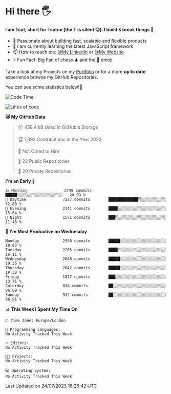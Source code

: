 # Hi there :raised_hand_with_fingers_splayed:
#### I am Tsot, short for Tsotne (the T is silent :wink:). I build & break things :space_invader:
- :telescope: Passionate about building fast, scalable and flexible products
- :seedling: I am currently learning the latest JavaScript framework 
- :mailbox: How to reach me: [@My LinkedIn](https://www.linkedin.com/in/tsotne-gvadzabia/) or [@My Website](https://tsotne.co.uk/contact)
- :zap: Fun Fact: Big Fan of chess ♟ and the 👾 emoji

Take a look at my Projects on my [Portfolio](https://tsotne.co.uk/) or for a more **up to date** experience browse my GitHub Repositories.

You can see some statistics below!:space_invader:
<!--START_SECTION:waka-->
![Code Time](http://img.shields.io/badge/Code%20Time-761%20hrs%202%20mins-blue)

![Lines of code](https://img.shields.io/badge/From%20Hello%20World%20I%27ve%20Written-6.7%20million%20lines%20of%20code-blue)

**🐱 My GitHub Data** 

> 📦 458.4 kB Used in GitHub's Storage 
 > 
> 🏆 1,392 Contributions in the Year 2023
 > 
> 🚫 Not Opted to Hire
 > 
> 📜 22 Public Repositories 
 > 
> 🔑 20 Private Repositories 
 > 
**I'm an Early 🐤** 

```text
🌞 Morning                2749 commits        █████░░░░░░░░░░░░░░░░░░░░   20.08 % 
🌆 Daytime                7227 commits        █████████████░░░░░░░░░░░░   52.80 % 
🌃 Evening                2141 commits        ████░░░░░░░░░░░░░░░░░░░░░   15.64 % 
🌙 Night                  1571 commits        ███░░░░░░░░░░░░░░░░░░░░░░   11.48 % 
```
📅 **I'm Most Productive on Wednesday** 

```text
Monday                   2550 commits        █████░░░░░░░░░░░░░░░░░░░░   18.63 % 
Tuesday                  2205 commits        ████░░░░░░░░░░░░░░░░░░░░░   16.11 % 
Wednesday                2648 commits        █████░░░░░░░░░░░░░░░░░░░░   19.35 % 
Thursday                 2642 commits        █████░░░░░░░░░░░░░░░░░░░░   19.30 % 
Friday                   1877 commits        ███░░░░░░░░░░░░░░░░░░░░░░   13.71 % 
Saturday                 834 commits         ██░░░░░░░░░░░░░░░░░░░░░░░   06.09 % 
Sunday                   932 commits         ██░░░░░░░░░░░░░░░░░░░░░░░   06.81 % 
```


📊 **This Week I Spent My Time On** 

```text
🕑︎ Time Zone: Europe/London

💬 Programming Languages: 
No Activity Tracked This Week

🔥 Editors: 
No Activity Tracked This Week

🐱‍💻 Projects: 
No Activity Tracked This Week

💻 Operating System: 
No Activity Tracked This Week
```


 Last Updated on 24/07/2023 16:26:42 UTC
<!--END_SECTION:waka-->
